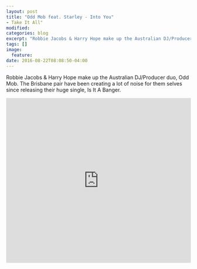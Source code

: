 ```yaml
---
layout: post
title: "Odd Mob feat. Starley - Into You"
- Take It All"
modified:
categories: blog
excerpt: "Robbie Jacobs & Harry Hope make up the Australian DJ/Producer duo, Odd Mob. The Brisbane pair have been creating a lot of noise for them selves since releasing their huge single, Is It A Banger."
tags: []
image:
  feature:
date: 2016-08-22T08:08:50-04:00
---
```

Robbie Jacobs & Harry Hope make up the Australian DJ/Producer duo, Odd Mob. The Brisbane pair have been creating a lot of noise for them selves since releasing their huge single, Is It A Banger.

<iframe width="100%" height="450" scrolling="no" frameborder="no" src="https://w.soundcloud.com/player/?url=https%3A//api.soundcloud.com/tracks/257563639&amp;auto_play=false&amp;hide_related=false&amp;show_comments=true&amp;show_user=true&amp;show_reposts=false&amp;visual=true"></iframe>
